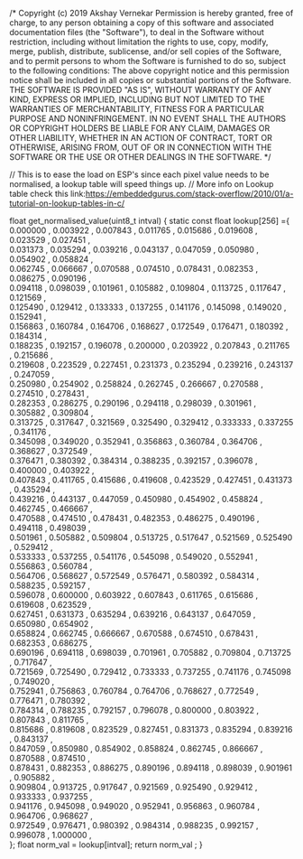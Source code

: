/*
  Copyright (c) 2019 Akshay Vernekar
  Permission is hereby granted, free of charge, to any person obtaining a copy
  of this software and associated documentation files (the "Software"), to deal
  in the Software without restriction, including without limitation the rights
  to use, copy, modify, merge, publish, distribute, sublicense, and/or sell
  copies of the Software, and to permit persons to whom the Software is
  furnished to do so, subject to the following conditions:
  The above copyright notice and this permission notice shall be included in
  all copies or substantial portions of the Software.
  THE SOFTWARE IS PROVIDED "AS IS", WITHOUT WARRANTY OF ANY KIND, EXPRESS OR
  IMPLIED, INCLUDING BUT NOT LIMITED TO THE WARRANTIES OF MERCHANTABILITY,
  FITNESS FOR A PARTICULAR PURPOSE AND NONINFRINGEMENT. IN NO EVENT SHALL THE
  AUTHORS OR COPYRIGHT HOLDERS BE LIABLE FOR ANY CLAIM, DAMAGES OR OTHER
  LIABILITY, WHETHER IN AN ACTION OF CONTRACT, TORT OR OTHERWISE, ARISING FROM,
  OUT OF OR IN CONNECTION WITH THE SOFTWARE OR THE USE OR OTHER DEALINGS IN
  THE SOFTWARE.
*/

// This is to ease the load on ESP's since each pixel value needs to be normalised, a lookup table will speed things up. 
// More info on Lookup table check this link:https://embeddedgurus.com/stack-overflow/2010/01/a-tutorial-on-lookup-tables-in-c/

float get_normalised_value(uint8_t intval)
{
	static const float lookup[256] ={
	0.000000 ,	0.003922 ,	0.007843 ,	0.011765 ,	0.015686 ,	0.019608 ,	0.023529 ,	0.027451 ,	
	0.031373 ,	0.035294 ,	0.039216 ,	0.043137 ,	0.047059 ,	0.050980 ,	0.054902 ,	0.058824 ,	
	0.062745 ,	0.066667 ,	0.070588 ,	0.074510 ,	0.078431 ,	0.082353 ,	0.086275 ,	0.090196 ,	
	0.094118 ,	0.098039 ,	0.101961 ,	0.105882 ,	0.109804 ,	0.113725 ,	0.117647 ,	0.121569 ,	
	0.125490 ,	0.129412 ,	0.133333 ,	0.137255 ,	0.141176 ,	0.145098 ,	0.149020 ,	0.152941 ,	
	0.156863 ,	0.160784 ,	0.164706 ,	0.168627 ,	0.172549 ,	0.176471 ,	0.180392 ,	0.184314 ,	
	0.188235 ,	0.192157 ,	0.196078 ,	0.200000 ,	0.203922 ,	0.207843 ,	0.211765 ,	0.215686 ,	
	0.219608 ,	0.223529 ,	0.227451 ,	0.231373 ,	0.235294 ,	0.239216 ,	0.243137 ,	0.247059 ,	
	0.250980 ,	0.254902 ,	0.258824 ,	0.262745 ,	0.266667 ,	0.270588 ,	0.274510 ,	0.278431 ,	
	0.282353 ,	0.286275 ,	0.290196 ,	0.294118 ,	0.298039 ,	0.301961 ,	0.305882 ,	0.309804 ,	
	0.313725 ,	0.317647 ,	0.321569 ,	0.325490 ,	0.329412 ,	0.333333 ,	0.337255 ,	0.341176 ,	
	0.345098 ,	0.349020 ,	0.352941 ,	0.356863 ,	0.360784 ,	0.364706 ,	0.368627 ,	0.372549 ,	
	0.376471 ,	0.380392 ,	0.384314 ,	0.388235 ,	0.392157 ,	0.396078 ,	0.400000 ,	0.403922 ,	
	0.407843 ,	0.411765 ,	0.415686 ,	0.419608 ,	0.423529 ,	0.427451 ,	0.431373 ,	0.435294 ,	
	0.439216 ,	0.443137 ,	0.447059 ,	0.450980 ,	0.454902 ,	0.458824 ,	0.462745 ,	0.466667 ,	
	0.470588 ,	0.474510 ,	0.478431 ,	0.482353 ,	0.486275 ,	0.490196 ,	0.494118 ,	0.498039 ,	
	0.501961 ,	0.505882 ,	0.509804 ,	0.513725 ,	0.517647 ,	0.521569 ,	0.525490 ,	0.529412 ,	
	0.533333 ,	0.537255 ,	0.541176 ,	0.545098 ,	0.549020 ,	0.552941 ,	0.556863 ,	0.560784 ,	
	0.564706 ,	0.568627 ,	0.572549 ,	0.576471 ,	0.580392 ,	0.584314 ,	0.588235 ,	0.592157 ,	
	0.596078 ,	0.600000 ,	0.603922 ,	0.607843 ,	0.611765 ,	0.615686 ,	0.619608 ,	0.623529 ,	
	0.627451 ,	0.631373 ,	0.635294 ,	0.639216 ,	0.643137 ,	0.647059 ,	0.650980 ,	0.654902 ,	
	0.658824 ,	0.662745 ,	0.666667 ,	0.670588 ,	0.674510 ,	0.678431 ,	0.682353 ,	0.686275 ,	
	0.690196 ,	0.694118 ,	0.698039 ,	0.701961 ,	0.705882 ,	0.709804 ,	0.713725 ,	0.717647 ,	
	0.721569 ,	0.725490 ,	0.729412 ,	0.733333 ,	0.737255 ,	0.741176 ,	0.745098 ,	0.749020 ,	
	0.752941 ,	0.756863 ,	0.760784 ,	0.764706 ,	0.768627 ,	0.772549 ,	0.776471 ,	0.780392 ,	
	0.784314 ,	0.788235 ,	0.792157 ,	0.796078 ,	0.800000 ,	0.803922 ,	0.807843 ,	0.811765 ,	
	0.815686 ,	0.819608 ,	0.823529 ,	0.827451 ,	0.831373 ,	0.835294 ,	0.839216 ,	0.843137 ,	
	0.847059 ,	0.850980 ,	0.854902 ,	0.858824 ,	0.862745 ,	0.866667 ,	0.870588 ,	0.874510 ,	
	0.878431 ,	0.882353 ,	0.886275 ,	0.890196 ,	0.894118 ,	0.898039 ,	0.901961 ,	0.905882 ,	
	0.909804 ,	0.913725 ,	0.917647 ,	0.921569 ,	0.925490 ,	0.929412 ,	0.933333 ,	0.937255 ,	
	0.941176 ,	0.945098 ,	0.949020 ,	0.952941 ,	0.956863 ,	0.960784 ,	0.964706 ,	0.968627 ,	
	0.972549 ,	0.976471 ,	0.980392 ,	0.984314 ,	0.988235 ,	0.992157 ,	0.996078 ,	1.000000 ,	
	};
	float norm_val = lookup[intval];
	return norm_val ;
}